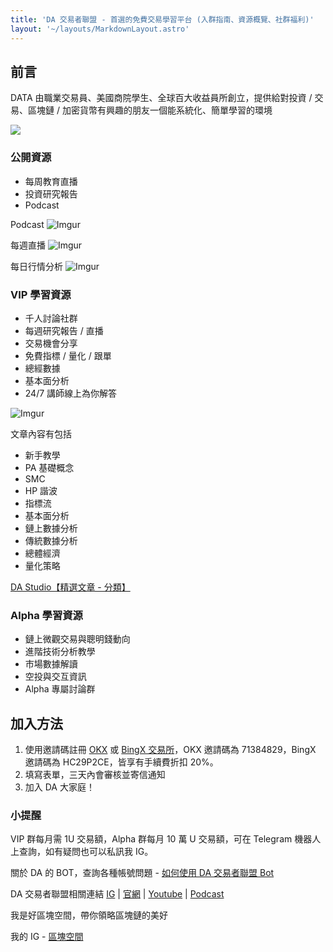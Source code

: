 ```yaml
---
title: 'DA 交易者聯盟 - 首選的免費交易學習平台 (入群指南、資源概覽、社群福利)'
layout: '~/layouts/MarkdownLayout.astro'
---
```


## 前言

DATA 由職業交易員、美國商院學生、全球百大收益員所創立，提供給對投資 / 交易、區塊鏈 / 加密貨幣有興趣的朋友一個能系統化、簡單學習的環境

![](https://datatw.io/wp-content/uploads/2022/07/data-logo-word-zhtc-landscape-w-offwhite.png)

### 公開資源

- 每周教育直播
- 投資研究報告
- Podcast

Podcast
![Imgur](https://imgur.com/gd8AGiU.png)

每週直播
![Imgur](https://imgur.com/WLcV7Dx.png)

每日行情分析
![Imgur](https://imgur.com/8fkY9Nt.png)

### VIP 學習資源

- 千人討論社群
- 每週研究報告 / 直播
- 交易機會分享
- 免費指標 / 量化 / 跟單
- 總經數據
- 基本面分析
- 24/7 講師線上為你解答

![Imgur](https://imgur.com/WkUzM2z.png)

文章內容有包括

- 新手教學
- PA 基礎概念
- SMC
- HP 諧波
- 指標流
- 基本面分析
- 鏈上數據分析
- 傳統數據分析
- 總體經濟
- 量化策略

[DA Studio【精選文章 - 分類】](https://hackmd.io/@DATAtw/S10Ae2j0s)

### Alpha 學習資源

- 鏈上微觀交易與聰明錢動向
- 進階技術分析教學
- 市場數據解讀
- 空投與交互資訊
- Alpha 專屬討論群

## 加入方法

1. 使用邀請碼註冊 [OKX](https://www.okx.com/join/71384829) 或 [BingX 交易所](https://bingx.com/invite/MFYFMY)，OKX 邀請碼為 71384829，BingX 邀請碼為 HC29P2CE，皆享有手續費折扣 20%。
2. 填寫表單，三天內會審核並寄信通知
3. 加入 DA 大家庭！

### 小提醒

VIP 群每月需 1U 交易額，Alpha 群每月 10 萬 U 交易額，可在 Telegram 機器人上查詢，如有疑問也可以私訊我 IG。

關於 DA 的 BOT，查詢各種帳號問題 - [如何使用 DA 交易者聯盟 Bot](https://l.datatw.io/bot-user-manual"?)

DA 交易者聯盟相關連結
[IG](https://www.instagram.com/data_dacl) | [官網](https://datatw.io/) | [Youtube](https://www.youtube.com/@dacapitalscom/streams) | [Podcast](https://podcasts.apple.com/tw/podcast/hao-exchange-podcast-%E5%8D%80%E5%A1%8A%E9%8F%88%E6%9C%80-%E5%A5%BD-%E7%9A%84%E7%AF%80%E7%9B%AE/id1653294876)

我是好區塊空間，帶你領略區塊鏈的美好

我的 IG - [區塊空間](https://www.instagram.com/the.blockspace)

